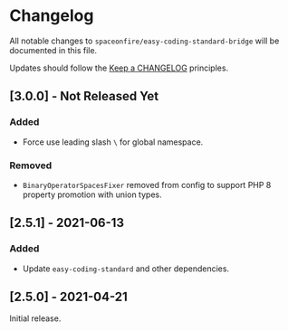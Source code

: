 # Changelog

All notable changes to `spaceonfire/easy-coding-standard-bridge` will be documented in this file.

Updates should follow the [Keep a CHANGELOG](http://keepachangelog.com/) principles.

## [3.0.0] - Not Released Yet

### Added

- Force use leading slash `\` for global namespace.

### Removed

- `BinaryOperatorSpacesFixer` removed from config to support PHP 8 property promotion with union types.

## [2.5.1] - 2021-06-13

### Added

- Update `easy-coding-standard` and other dependencies.

## [2.5.0] - 2021-04-21

Initial release.

